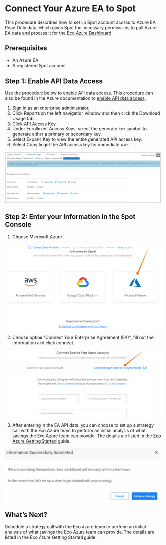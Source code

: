 # Connect Your Azure EA to Spot

This procedure describes how to set up Spot account access to Azure EA Read Only data, which gives Spot the necessary permissions to pull Azure EA data and process it for the [Eco Azure Dashboard](eco/azure-tutorials/view-your-savings).

## Prerequisites
- An Azure EA
- A registered Spot account

## Step 1: Enable API Data Access

Use the procedure below to enable API data access. This procedure can also be found in the Azure documentation to [enable API data access](https://docs.microsoft.com/en-us/azure/cost-management-billing/manage/ea-portal-rest-apis#enable-api-data-access).
1. Sign in as an enterprise administrator.
2. Click Reports on the left navigation window and then click the Download Usage tab.
3. Click API Access Key.
4. Under Enrollment Access Keys, select the generate key symbol to generate either a primary or secondary key.
5. Select Expand Key to view the entire generated API access key.
6. Select Copy to get the API access key for immediate use.

<img src="/connect-your-cloud-provider/_media/connect-azure-ea-01.png" />

## Step 2: Enter your Information in the Spot Console

1. Choose Microsoft Azure.

<img src="/connect-your-cloud-provider/_media/connect-azure-ea-02.png" />

2. Choose option "Connect Your Enterprise Agreement (EA)", fill out the information and click connect.

<img src="/connect-your-cloud-provider/_media/connect-azure-ea-03.png" />

3. After entering in the EA API data, you can choose to set up a strategy call with the Eco Azure team to perform an initial analysis of what savings the Eco Azure team can provide. The details are listed in the [Eco Azure Getting Started](eco/getting-started/connect-azure-ea-to-eco) guide.

<img src="/connect-your-cloud-provider/_media/connect-azure-ea-04.png" width="500" />

## What’s Next?

Schedule a strategy call with the Eco Azure team to perform an initial analysis of what savings the Eco Azure team can provide. The details are listed in the Eco Azure Getting Started guide.
